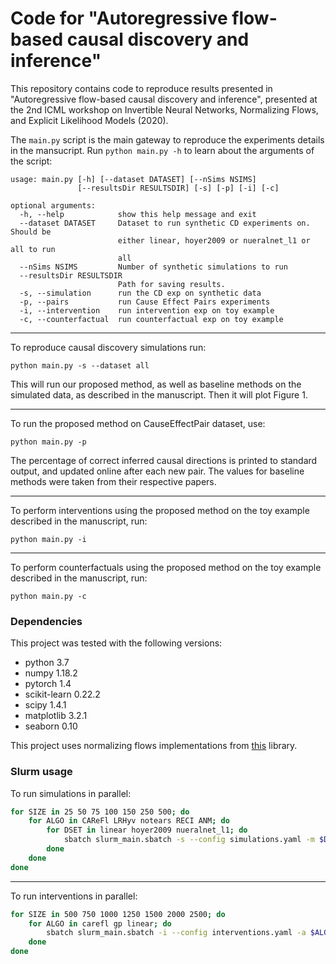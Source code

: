 # Code for "Autoregressive flow-based causal discovery and inference"


This repository contains code to reproduce results presented in "Autoregressive flow-based causal 
discovery and inference", presented at the 2nd ICML workshop on Invertible Neural Networks, 
Normalizing Flows, and Explicit Likelihood Models (2020). 

The `main.py` script is the main gateway to reproduce the experiments details in the mansucript.
Run `python main.py -h` to learn about the arguments of the script:
```
usage: main.py [-h] [--dataset DATASET] [--nSims NSIMS]
               [--resultsDir RESULTSDIR] [-s] [-p] [-i] [-c]

optional arguments:
  -h, --help            show this help message and exit
  --dataset DATASET     Dataset to run synthetic CD experiments on. Should be
                        either linear, hoyer2009 or nueralnet_l1 or all to run
                        all
  --nSims NSIMS         Number of synthetic simulations to run
  --resultsDir RESULTSDIR
                        Path for saving results.
  -s, --simulation      run the CD exp on synthetic data
  -p, --pairs           run Cause Effect Pairs experiments
  -i, --intervention    run intervention exp on toy example
  -c, --counterfactual  run counterfactual exp on toy example
```

___
To reproduce causal discovery simulations run: 
```
python main.py -s --dataset all 
```
This will run our proposed method, as well as baseline methods on the simulated data, as described in the manuscript.
Then it will plot Figure 1.

___
To run the proposed method on CauseEffectPair dataset, use:
```
python main.py -p
```
The percentage of correct inferred causal directions is printed to standard output,
and updated online after each new pair.
The values for baseline methods were taken from their respective papers.

___
To perform interventions using the proposed method on the toy example described in the manuscript, run:
```
python main.py -i
```

___
To perform counterfactuals using the proposed method on the toy example described in the manuscript, run:
```
python main.py -c
```


### Dependencies
This project was tested with the following versions:

- python 3.7
- numpy 1.18.2
- pytorch 1.4
- scikit-learn 0.22.2
- scipy 1.4.1
- matplotlib 3.2.1
- seaborn 0.10

This project uses normalizing flows implementations from [this](https://github.com/karpathy/pytorch-normalizing-flows) library. 

### Slurm usage

To run simulations in parallel:
```bash
for SIZE in 25 50 75 100 150 250 500; do
    for ALGO in CAReFl LRHyv notears RECI ANM; do
        for DSET in linear hoyer2009 nueralnet_l1; do
            sbatch slurm_main.sbatch -s --config simulations.yaml -m $DSET -a $ALGO -n $SIZE
        done
    done
done

```
___

To run interventions in parallel:
```bash
for SIZE in 500 750 1000 1250 1500 2000 2500; do
    for ALGO in carefl gp linear; do
        sbatch slurm_main.sbatch -i --config interventions.yaml -a $ALGO -n $SIZE
    done
done

```